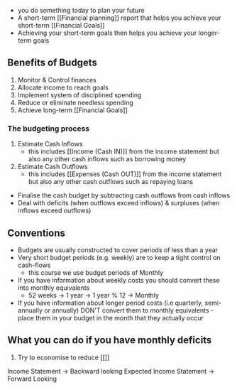 - you do something today to plan your future
- A short-term [[Financial planning]] report that helps you achieve your short-term [[Financial Goals]]
- Achieving your short-term goals then helps you achieve your longer-term goals

## Benefits of Budgets
1. Monitor & Control finances
2. Allocate income to reach goals
3. Implement system of disciplined spending
4. Reduce or eliminate needless spending
5. Achieve long-term [[Financial Goals]]

### The budgeting process
1. Estimate Cash Inflows
	- this includes [[Income (Cash IN)]] from the income statement but also any other cash inflows such as borrowing money
2. Estimate Cash Outflows
	- this includes [[Expenses (Cash OUT)]] from the income statement but also any other cash outflows such as repaying loans

- Finalise the cash budget by subtracting cash outflows from cash inflows
- Deal with deficits (when outflows exceed inflows) & surpluses (when inflows exceed outflows)

## Conventions
- Budgets are usually constructed to cover periods of less than a year
- Very short budget periods (e.g. weekly) are to keep a tight control on cash-flows
	- this course we use budget periods of Monthly
- If you have information about weekly costs you should convert these into monthly equivalents
	- 52 weeks $\rightarrow$ 1 year $\rightarrow$ 1 year % 12 $\rightarrow$ Monthly
- If you have information about longer period costs (i.e quarterly, semi-annually or annually) DON'T convert them to monthly equivalents - place them in your budget in the month that they actually occur

## What you can do if you have monthly deficits
1. Try to economise to reduce [[]]

Income Statement $\rightarrow$ Backward looking
Expected Income Statement $\rightarrow$ Forward Looking